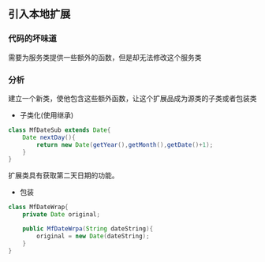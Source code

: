## 引入本地扩展

### 代码的坏味道
需要为服务类提供一些额外的函数，但是却无法修改这个服务类

### 分析
建立一个新类，使他包含这些额外函数，让这个扩展品成为源类的子类或者包装类
+ 子类化(使用继承)
```java
class MfDateSub extends Date{
    Date nextDay(){
        return new Date(getYear(),getMonth(),getDate()+1);
    }
}
```
扩展类具有获取第二天日期的功能。

+ 包装

```java
class MfDateWrap{
    private Date original;

    public MfDateWrpa(String dateString){
        original = new Date(dateString);
    }
}
```

